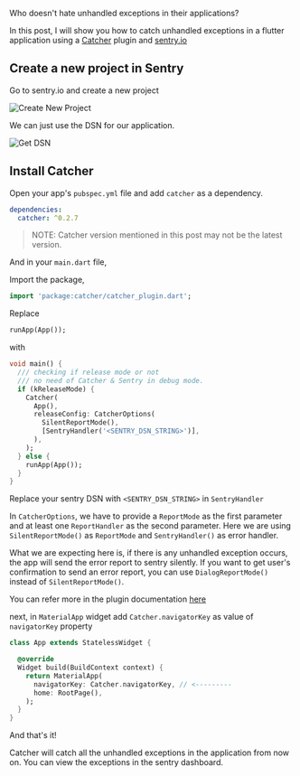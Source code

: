 Who doesn't hate unhandled exceptions in their applications?

In this post, I will show you how to catch unhandled exceptions in a flutter application using a [Catcher](https://pub.dev/packages/catcher) plugin and [sentry.io](http://sentry.io)

## Create a new project in Sentry

Go to sentry.io and create a new project

![Create New Project](https://thepracticaldev.s3.amazonaws.com/i/0e958rup11epvmmsusmv.png)

We can just use the DSN for our application.

![Get DSN](https://thepracticaldev.s3.amazonaws.com/i/kzm8zh1w5sc3l3hwsfge.png)

## Install Catcher

Open your app's `pubspec.yml` file and add `catcher` as a dependency.

```yaml
dependencies:
  catcher: ^0.2.7
```

>NOTE: Catcher version mentioned in this post may not be the latest version.

And in your `main.dart` file,

Import the package,

```dart
import 'package:catcher/catcher_plugin.dart';
```

Replace

```dart
runApp(App());
```

with

```dart
void main() {
  /// checking if release mode or not
  /// no need of Catcher & Sentry in debug mode.
  if (kReleaseMode) {
    Catcher(
      App(),
      releaseConfig: CatcherOptions(
        SilentReportMode(),
        [SentryHandler('<SENTRY_DSN_STRING>')],
      ),
    );
  } else {
    runApp(App());
  }
}
```

Replace your sentry DSN with `<SENTRY_DSN_STRING>` in `SentryHandler`

In `CatcherOptions`, we have to provide a `ReportMode` as the first parameter and at least one `ReportHandler` as the second parameter. Here we are using `SilentReportMode()` as `ReportMode` and `SentryHandler()` as error handler.

What we are expecting here is, if there is any unhandled exception occurs, the app will send the error report to sentry silently. If you want to get user's confirmation to send an error report, you can use `DialogReportMode()` instead of `SilentReportMode()`.

You can refer more in the plugin documentation [here](https://pub.dev/packages/catcher)

next, in `MaterialApp` widget add `Catcher.navigatorKey` as value of `navigatorKey` property

```dart
class App extends StatelessWidget {

  @override
  Widget build(BuildContext context) {
    return MaterialApp(
      navigatorKey: Catcher.navigatorKey, // <---------
      home: RootPage(),
    );
  }
}
```

And that's it!

Catcher will catch all the unhandled exceptions in the application from now on. You can view the exceptions in the sentry dashboard.
